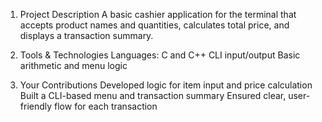 1.  Project Description
    A basic cashier application for the terminal that accepts product names and quantities, calculates total price, and displays a transaction summary.

2.  Tools & Technologies
    Languages: C and C++
    CLI input/output
    Basic arithmetic and menu logic

3.  Your Contributions
    Developed logic for item input and price calculation
    Built a CLI-based menu and transaction summary
    Ensured clear, user-friendly flow for each transaction